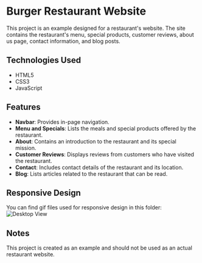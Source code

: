 # Burger Restaurant Website

This project is an example designed for a restaurant's website. The site contains the restaurant's menu, special products, customer reviews, about us page, contact information, and blog posts.

## Technologies Used

- HTML5
- CSS3
- JavaScript

## Features

- **Navbar**: Provides in-page navigation.
- **Menu and Specials**: Lists the meals and special products offered by the restaurant.
- **About**: Contains an introduction to the restaurant and its special mission.
- **Customer Reviews**: Displays reviews from customers who have visited the restaurant.
- **Contact**: Includes contact details of the restaurant and its location.
- **Blog**: Lists articles related to the restaurant that can be read.

## Responsive Design

You can find gif files used for responsive design in this folder:
![Desktop View](responsive-rewiev/desktop.gif)


## Notes

This project is created as an example and should not be used as an actual restaurant website.
